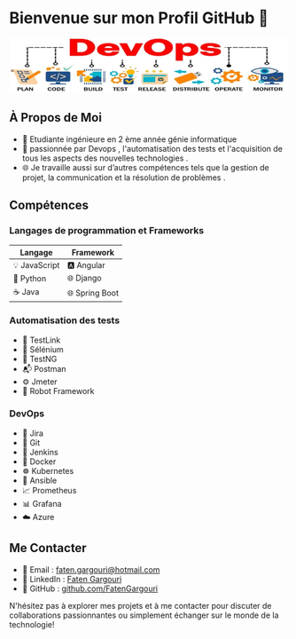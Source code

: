 # Bienvenue sur mon Profil GitHub 👋
![DevOps](https://raw.githubusercontent.com/FatenGargouri/FatenGargouri/main/devopss.png)

## À Propos de Moi
- 🔬 Etudiante ingénieure en 2 ème année génie informatique 
- 🚀 passionnée par Devops , l'automatisation des tests et l'acquisition de tous les aspects des nouvelles technologies .
- 🌐  Je travaille aussi sur d’autres compétences tels que la gestion de projet, la communication et la résolution de problèmes .

## Compétences

### Langages de programmation et Frameworks
| Langage               | Framework       |
|-----------------------|-----------------|
| 💡 JavaScript         | 🅰️ Angular      |
| 🐍 Python              | 🌐 Django       |
| ☕ Java                | 🌐 Spring Boot  |

### Automatisation des tests
- 🧪 TestLink
- 🤖 Sélénium
- 📝 TestNG
- 📬 Postman
- ⚙️ Jmeter
- 🤖 Robot Framework

### DevOps
- 📅 Jira
- 🔄 Git
- 🚀 Jenkins
- 🐳 Docker
- ☸️ Kubernetes
- 🔄 Ansible
- 📈 Prometheus
- 📊 Grafana
- ☁️ Azure
  
## Me Contacter
- 📧 Email : [faten.gargouri@hotmail.com](mailto:faten.gargouri@hotmail.com)
- 🔗 LinkedIn : [Faten Gargouri](https://www.linkedin.com/in/faten-gargouri/)
- 💼 GitHub : [github.com/FatenGargouri](https://github.com/FatenGargouri)

N'hésitez pas à explorer mes projets et à me contacter pour discuter de collaborations passionnantes ou simplement échanger sur le monde de la technologie!
